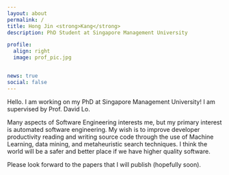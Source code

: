 ```yaml
---
layout: about
permalink: /
title: Hong Jin <strong>Kang</strong> 
description: PhD Student at Singapore Management University

profile:
  align: right
  image: prof_pic.jpg


news: true
social: false
---
```



Hello. I am working on my PhD at Singapore Management University! 
I am supervised by Prof. David Lo. 

Many aspects of Software Engineering interests me, but 
my primary interest is automated software engineering. 
My wish is to improve developer productivity reading and writing source code through the use of Machine Learning, data mining, and metaheuristic search techniques. 
I think the world will be a safer and better place if we have higher quality software.

Please look forward to the papers that I will publish (hopefully soon).

